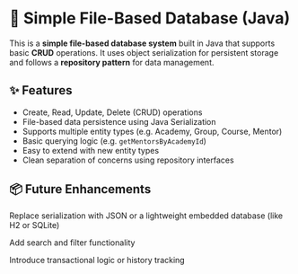 # 📁 Simple File-Based Database (Java)

This is a **simple file-based database system** built in Java that supports basic **CRUD** operations. It uses object serialization for persistent storage and follows a **repository pattern** for data management.

## ✨ Features

- Create, Read, Update, Delete (CRUD) operations
- File-based data persistence using Java Serialization
- Supports multiple entity types (e.g. Academy, Group, Course, Mentor)
- Basic querying logic (e.g. `getMentorsByAcademyId`)
- Easy to extend with new entity types
- Clean separation of concerns using repository interfaces

## 📦 Future Enhancements
Replace serialization with JSON or a lightweight embedded database (like H2 or SQLite)

Add search and filter functionality

Introduce transactional logic or history tracking


